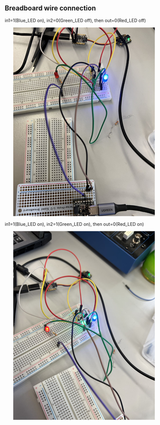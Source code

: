 ## Breadboard wire connection

in1=1(Blue_LED on), in2=0(Green_LED off), then out=0(Red_LED off)

<div align=center>
<img src="https://github.com/lihzhao14/ese-5190-lab2-B/blob/main/image/1.jpg" width="450">  
</div>

in1=1(Blue_LED on), in2=1(Green_LED on), then out=0(Red_LED on)

<div align=center>
<img src="https://github.com/lihzhao14/ese-5190-lab2-B/blob/main/image/2.jpg" width="450">  
</div>
